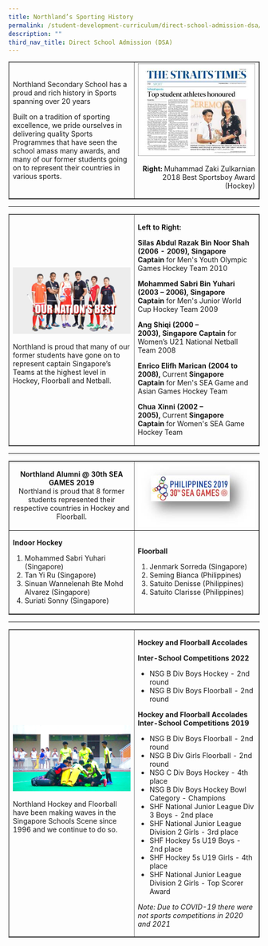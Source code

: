 ```yaml
---
title: Northland’s Sporting History
permalink: /student-development-curriculum/direct-school-admission-dsa/northland-s-sporting-history/
description: ""
third_nav_title: Direct School Admission (DSA)
---
```

<table style="border-collapse: collapse; width: 100%;" border="1">
<tbody>
<tr>
<td style="width: 50%;"><p>Northland Secondary School has a proud and rich history in Sports spanning over 20 years</p>
<p>Built on a tradition of sporting excellence, we pride ourselves in delivering quality Sports Programmes that have seen the school amass many awards, and many of our former students going on to represent their countries in various sports.</p></td>
<td style="width: 50%;"><img src="/images/nsh1.jpg"><p style="text-align: right;"><strong>Right:</strong>&nbsp;Muhammad Zaki Zulkarnian<br />2018&nbsp;Best Sportsboy Award (Hockey)</p></td>
</tr>
</tbody>
</table>
<hr>
<table style="border-collapse: collapse; width: 100%;" border="1">
<tbody>
<tr>
<td style="width: 50%;"><img src="/images/nsh2.jpg"><p>Northland is proud that many of our former students have gone on to represent captain Singapore&rsquo;s Teams at the highest level in Hockey, Floorball and Netball.</p></td>
<td style="width: 50%;"><p><strong>Left to Right:</strong></p>
<p><strong>Silas Abdul Razak Bin Noor Shah (2006 - 2009),&nbsp;</strong><strong>Singapore Captain</strong>&nbsp;for Men's Youth Olympic Games Hockey Team 2010</p>
<p><strong>Mohammed Sabri Bin Yuhari (2003 &ndash; 2006),&nbsp;</strong><strong>Singapore Captain</strong>&nbsp;for Men's Junior World Cup Hockey Team 2009</p>
<p><strong>Ang Shiqi (2000 &ndash; 2003),&nbsp;</strong><strong>Singapore Captain</strong>&nbsp;for Women&rsquo;s U21 National Netball Team 2008</p>
<p><strong>Enrico Elifh Marican (2004 to 2008),&nbsp;</strong>Current&nbsp;<strong>Singapore Captain</strong>&nbsp;for Men's SEA Game and Asian Games Hockey Team</p>
<p><strong>Chua Xinni (2002 &ndash; 2005),&nbsp;</strong>Current&nbsp;<strong>Singapore Captain</strong>&nbsp;for Women's SEA Game Hockey Team</p></td>
</tr>
</tbody>
</table>
<hr>
<table style="border-collapse: collapse; width: 100%;" border="1">
<tbody>
<tr>
<td style="width: 50%;"><p style="text-align: center;"><strong>Northland Alumni @ 30th SEA GAMES 2019</strong><br />Northland is proud that 8 former students represented their respective countries in Hockey and Floorball.</p></td>
<td style="width: 50%;"><img src="/images/nsh3.jpg"></td>
</tr>
<tr>
<td style="width: 50%;"><p><strong>Indoor Hockey</strong></p>
<ol>
<li>Mohammed Sabri Yuhari (Singapore)</li>
<li>Tan Yi Ru (Singapore)</li>
<li>Sinuan Wannelenah Bte Mohd Alvarez (Singapore)</li>
<li>Suriati Sonny (Singapore)&nbsp;</li>
</ol></td>
<td style="width: 50%;"><p><strong>Floorball</strong></p>
<ol>
<li>Jenmark Sorreda (Singapore)</li>
<li>Seming Bianca (Philippines)</li>
<li>Satuito Denisse (Philippines)</li>
<li>Satuito Clarisse (Philippines)</li>
</ol></td>
</tr>
</tbody>
</table>
<hr>
<table style="border-collapse: collapse; width: 100%;" border="1">
<tbody>
<tr>
<td style="width: 50%;"><img src="/images/nsh4.png"><p>Northland Hockey and Floorball have been making waves in the Singapore Schools Scene since 1996 and we continue to do so.</p></td>
<td style="width: 50%;"><p><strong>Hockey and Floorball Accolades</strong></p>
<p><strong>Inter-School Competitions 2022</strong></p>
<ul>
<li>NSG B Div Boys Hockey - 2nd round</li>
<li>NSG B Div Boys Floorball - 2nd round</li>
</ul>
<p><strong>Hockey and Floorball Accolades<br /></strong><strong>Inter-School Competitions 2019</strong></p>
<ul>
<li>NSG B Div Boys Floorball - 2nd round</li>
<li>NSG B Div Girls Floorball - 2nd round</li>
<li>NSG C Div Boys Hockey - 4th place</li>
<li>NSG B Div Boys Hockey Bowl Category - Champions</li>
<li>SHF National Junior League Div 3 Boys - 2nd place</li>
<li>SHF National Junior League Division 2 Girls - 3rd place</li>
<li>SHF Hockey 5s U19 Boys - 2nd place</li>
<li>SHF Hockey 5s U19 Girls - 4th place</li>
<li>SHF National Junior League Division 2 Girls - Top Scorer Award</li>
</ul>
<p><em>Note: Due to COVID-19 there were not sports competitions in 2020 and 2021</em></p></td>
</tr>
</tbody>
</table>